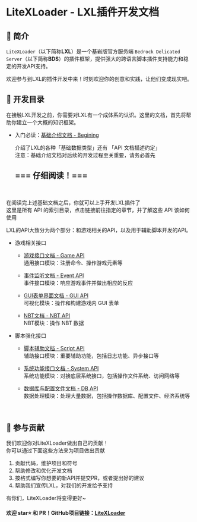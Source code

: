 # LiteXLoader - LXL插件开发文档

## 🎨 简介
`LiteXLoader`（以下简称**LXL**）是一个基岩版官方服务端 `Bedrock Delicated Server`（以下简称**BDS**）的插件框架，提供强大的跨语言脚本插件支持能力和稳定的开发API支持。  

欢迎参与到LXL的插件开发中来！时刻欢迎你的创意和实践，让他们变成现实吧。

## 📕 开发目录

在接触LXL开发之前，你需要对LXL有一个成体系的认识。这里的文档，首先将帮助你建立一个大概的知识框架。

- 入门必读：[基础介绍文档 - Begining](Begining.md)

  介绍了LXL的各种「基础数据类型」还有 「API 文档描述约定」   
  注意：基础介绍文档对后续的开发过程至关重要，请务必首先 

  ## ===  仔细阅读！===

<br>

在阅读完上述基础文档之后，你就可以上手开发LXL插件了  
这里是所有 API 的索引目录，点击链接前往指定的章节，并了解这些 API 该如何使用

LXL的API大致分为两个部分：和游戏相关的API，以及用于辅助脚本开发的API。

- 游戏相关接口

  - [游戏接口文档 - Game API](GameApi.md)  
    通用接口模块：注册命令、操作游戏元素等
    
  - [事件监听文档 - Event API](EventApi.md)  
    事件接口模块：响应游戏事件并做出相应的反应
  
  - [GUI表单界面文档 - GUI API](GuiApi.md)  
    可视化模块：操作和构建游戏内 GUI 表单
    
  - [NBT文档 - NBT API](NbtApi.md)  
    NBT模块：操作 NBT 数据
  
- 脚本强化接口

  - [脚本辅助文档 - Script API](ScriptApi.md)  
    辅助接口模块：重要辅助功能，包括日志功能、异步接口等
    
  - [系统功能接口文档 - System API](SystemApi.md)  
    系统功能模块：对接底层系统接口，包括操作文件系统、访问网络等
  
  - [数据库与配置文件文档 - DB API](DBApi.md)  
    数据处理模块：处理大量数据，包括操作数据库、配置文件、经济系统等

<br>

## 🎁 参与贡献

我们欢迎你对LiteXLoader做出自己的贡献！  
你可以通过下面这些方法来为项目做出贡献

1. 贡献代码，维护项目和符号
2. 帮助修改和优化开发文档
3. 按格式编写你想要的新API并提交PR，或者提出好的建议
4. 帮助我们宣传LXL，对我们的开发给予支持

有你们，LiteXLoader将变得更好~

#### 欢迎 star⭐ 和 PR！GitHub项目链接：[LiteXLoader](https://github.com/LiteLDev/LiteXLoader)